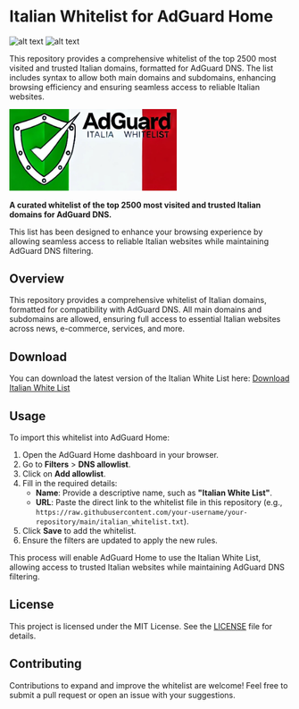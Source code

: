 # Italian Whitelist for AdGuard Home
![alt text](https://badgen.net/badge/platform/AdGuard/orange?) ![alt text](https://badgen.net/badge/content/whitelist/green?)

This repository provides a comprehensive whitelist of the top 2500 most visited and trusted Italian domains, formatted for AdGuard DNS. The list includes syntax to allow both main domains and subdomains, enhancing browsing efficiency and ensuring seamless access to reliable Italian websites.

<img src="https://github.com/paolo-hub/Italian-AdGuard-Whitelist/blob/8995951471866f8a07a24cc781ac96272b5f9078/Italian%20Whitelist.jpg" alt="Italian Whitelist" width="300"/>

**A curated whitelist of the top 2500 most visited and trusted Italian domains for AdGuard DNS.**  

This list has been designed to enhance your browsing experience by allowing seamless access to reliable Italian websites while maintaining AdGuard DNS filtering.

## Overview

This repository provides a comprehensive whitelist of Italian domains, formatted for compatibility with AdGuard DNS. All main domains and subdomains are allowed, ensuring full access to essential Italian websites across news, e-commerce, services, and more.

## Download

You can download the latest version of the Italian White List here: [Download Italian White List](https://raw.githubusercontent.com/paolo-hub/Italian-AdGuard-Whitelist/refs/heads/main/adguard_italian_whitelist.txt)

## Usage

To import this whitelist into AdGuard Home:
1. Open the AdGuard Home dashboard in your browser.
2. Go to **Filters** > **DNS allowlist**.
3. Click on **Add allowlist**.
4. Fill in the required details:
   - **Name**: Provide a descriptive name, such as **"Italian White List"**.
   - **URL**: Paste the direct link to the whitelist file in this repository (e.g., `https://raw.githubusercontent.com/your-username/your-repository/main/italian_whitelist.txt`).
5. Click **Save** to add the whitelist.
6. Ensure the filters are updated to apply the new rules.

This process will enable AdGuard Home to use the Italian White List, allowing access to trusted Italian websites while maintaining AdGuard DNS filtering.


## License

This project is licensed under the MIT License. See the [LICENSE](LICENSE) file for details.

## Contributing

Contributions to expand and improve the whitelist are welcome! Feel free to submit a pull request or open an issue with your suggestions.
